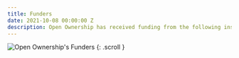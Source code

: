```yaml
---
title: Funders
date: 2021-10-08 00:00:00 Z
description: Open Ownership has received funding from the following institutions
---
```


![Open Ownership's Funders](/uploads/oo-funders.png)
{: .scroll }